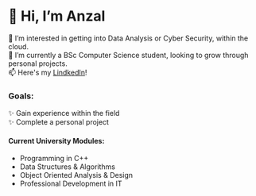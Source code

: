 # 👋 Hi, I’m Anzal
👀 I’m interested in getting into Data Analysis or Cyber Security, within the cloud. </br>
🌱 I’m currently a BSc Computer Science student, looking to  grow through personal projects. </br>
📫 Here's my [LindkedIn](https://www.linkedin.com/in/anzalsalat/)!</br>

<!--
```
string firstName = "Anzal"
string surname = "Salat"
int uniYear = 2
```
-->

<!---
AnzalSalat/AnzalSalat is a ✨ special ✨ repository because its `README.md` (this file) appears on your GitHub profile.
You can click the Preview link to take a look at your changes.
--->
### Goals:
✨ Gain experience within the field</br>
✨ Complete a personal project</br>

#### Current University Modules:
 - Programming in C++
 - Data Structures & Algorithms
 - Object Oriented Analysis & Design
 - Professional Development in IT

<!--
<details>
 <summary>toggle title</summary>
 More information
</details>
-->

<!--
 | Column 1 | Column 2 | Column 3 |
 | :--- | :--- | :--- |
 | Row 1, Column 1 | Row 1, Column 2 | Row 1, Column 3 |
 | Row 2, Column 1 | Row 2, Column 2 | Row 2, Column 3 |
 | Row 3, Column 1 | Row 3, Column 2 | Row 3, Column 3 |
 -->

